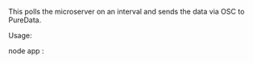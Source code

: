 
This polls the microserver on an interval and sends the data via OSC
to PureData.

Usage:

node app <host>:<port> <interval-seconds>
